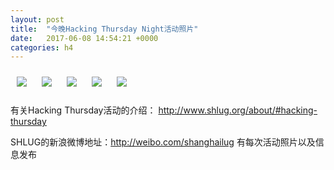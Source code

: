 ```yaml
---
layout: post
title:  "今晚Hacking Thursday Night活动照片"
date:   2017-06-08 14:54:21 +0000
categories: h4
---
```


[<img style='margin:10px;' src='/res2017/h608.h4/h608_2038_5800+08.1920p.jpg'>](/res2017/h608.h4/h608_2038_5800+08.JPG)
[<img style='margin:10px;' src='/res2017/h608.h4/h608_2039_0900+08.1920p.jpg'>](/res2017/h608.h4/h608_2039_0900+08.JPG)
[<img style='margin:10px;' src='/res2017/h608.h4/h608_2040_5100+08.1920p.jpg'>](/res2017/h608.h4/h608_2040_5100+08.JPG)
[<img style='margin:10px;' src='/res2017/h608.h4/h608_2057_4000+08.1920p.jpg'>](/res2017/h608.h4/h608_2057_4000+08.JPG)
[<img style='margin:10px;' src='/res2017/h608.h4/h608_2058_0400+08.1920p.jpg'>](/res2017/h608.h4/h608_2058_0400+08.JPG)

有关Hacking Thursday活动的介绍：
http://www.shlug.org/about/#hacking-thursday

SHLUG的新浪微博地址：http://weibo.com/shanghailug 有每次活动照片以及信息发布


